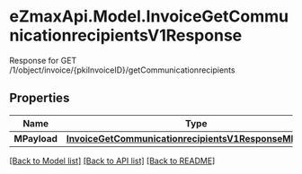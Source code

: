 # eZmaxApi.Model.InvoiceGetCommunicationrecipientsV1Response
Response for GET /1/object/invoice/{pkiInvoiceID}/getCommunicationrecipients

## Properties

Name | Type | Description | Notes
------------ | ------------- | ------------- | -------------
**MPayload** | [**InvoiceGetCommunicationrecipientsV1ResponseMPayload**](InvoiceGetCommunicationrecipientsV1ResponseMPayload.md) |  | 

[[Back to Model list]](../README.md#documentation-for-models) [[Back to API list]](../README.md#documentation-for-api-endpoints) [[Back to README]](../README.md)

